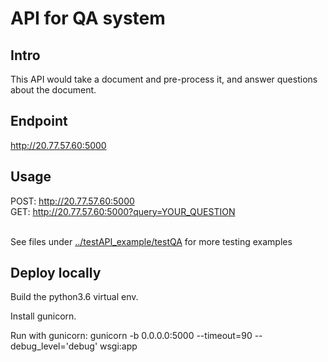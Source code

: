 # API for QA system
## Intro
 This API would take a document and pre-process it, and answer questions about the document.

## Endpoint
 http://20.77.57.60:5000

## Usage
 POST: http://20.77.57.60:5000
 <br>GET: http://20.77.57.60:5000?query=YOUR_QUESTION
 
 <br>See files under [../testAPI_example/testQA](../testAPI_example/testQA) for more testing examples
## Deploy locally

Build the python3.6 virtual env.

Install gunicorn.

Run with gunicorn: gunicorn -b 0.0.0.0:5000 --timeout=90 --debug_level='debug' wsgi:app
